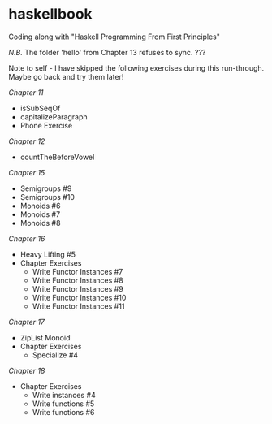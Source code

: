 # haskellbook
Coding along with "Haskell Programming From First Principles"

*N.B.* The folder 'hello' from Chapter 13 refuses to sync. ???

Note to self - I have skipped the following exercises during this run-through. Maybe go back and try them later!

_Chapter 11_
* isSubSeqOf
* capitalizeParagraph
* Phone Exercise

_Chapter 12_
* countTheBeforeVowel

_Chapter 15_
* Semigroups #9
* Semigroups #10
* Monoids #6
* Monoids #7
* Monoids #8

_Chapter 16_
* Heavy Lifting #5
* Chapter Exercises
    * Write Functor Instances #7
    * Write Functor Instances #8
    * Write Functor Instances #9
    * Write Functor Instances #10
    * Write Functor Instances #11

_Chapter 17_
* ZipList Monoid
* Chapter Exercises
    * Specialize #4

_Chapter 18_
* Chapter Exercises
    * Write instances #4
    * Write functions #5
    * Write functions #6
